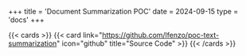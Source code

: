 +++
title = 'Document Summarization POC'
date = 2024-09-15
type = 'docs'
+++

{{< cards >}}
  {{< card link="https://github.com/lfenzo/poc-text-summarization" icon="github" title="Source Code" >}}
{{< /cards >}}
